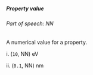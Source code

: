 ##### Property value

###### Part of speech: NN

A numerical value for a property.

i. (`10`, NN) eV

ii. (`0.1`, NN) nm
